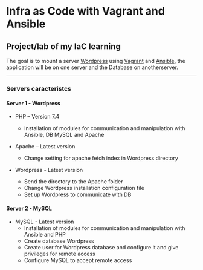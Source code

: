 # Infra as Code with Vagrant and Ansible

## Project/lab of my IaC learning

The goal is to mount a server [Wordpress](https://wordpress.org/) using [Vagrant](https://www.vagrantup.com) and [Ansible](https://www.ansible.com), the application will be on one server and the Database on anotherserver.

---

### **Servers caracteristcs**

#### Server 1 - **Wordpress**

* PHP – Version 7.4
  * Installation of modules for communication and manipulation with Ansible, DB MySQL and Apache

* Apache – Latest version
  * Change setting for apache fetch index in Wordpress directory

* Wordpress - Latest version  
  * Send the directory to the Apache folder  
  * Change Wordpress installation configuration file
  * Set up Wordpress to communicate with DB

#### Server 2 - **MySQL**

* MySQL - Latest version
  * Installation of modules for communication and manipulation with Ansible and PHP
  * Create database Wordpress
  * Create user for Wordpress database and configure it and give privileges for remote access
  * Configure MySQL to accept remote access
